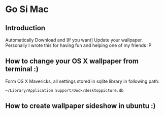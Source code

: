 # Go Si Mac
## Introduction
Automatically Download and [If you want] Update your wallpaper.
Personally I wrote this for having fun and helping one of my friends :P
## How to change your OS X wallpaper from terminal :)
Form OS X Mavericks, all settings stored in sqlite library in following
path:

`~/Library/Application Support/Dock/desktoppicture.db`
## How to create wallpaper sideshow in ubuntu :)
